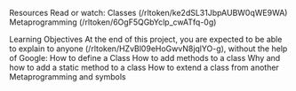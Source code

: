 Resources
Read or watch:
Classes (/rltoken/ke2dSL31JbpAUBW0qWE9WA)
Metaprogramming (/rltoken/6OgF5QGbYclp_cwATfq-0g)

Learning Objectives
At the end of this project, you are expected to be able to explain to anyone
(/rltoken/HZvBl09eHoGwvN8jqlYO-g), without the help of Google:
How to define a Class
How to add methods to a class
Why and how to add a static method to a class
How to extend a class from another
Metaprogramming and symbols
